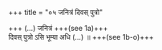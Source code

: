 +++
title = "०५ जनित्रं दिवस् पुत्रो"

+++
(…) जनित्रं +++(see 1a)+++  
दिवस् पुत्रो ऽसि भूम्या अधि (…) ॥ +++(see 1b-o)+++